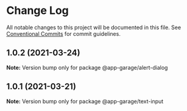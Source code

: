 # Change Log

All notable changes to this project will be documented in this file.
See [Conventional Commits](https://conventionalcommits.org) for commit guidelines.

## 1.0.2 (2021-03-24)

**Note:** Version bump only for package @app-garage/alert-dialog





## 1.0.1 (2021-03-21)

**Note:** Version bump only for package @app-garage/text-input
